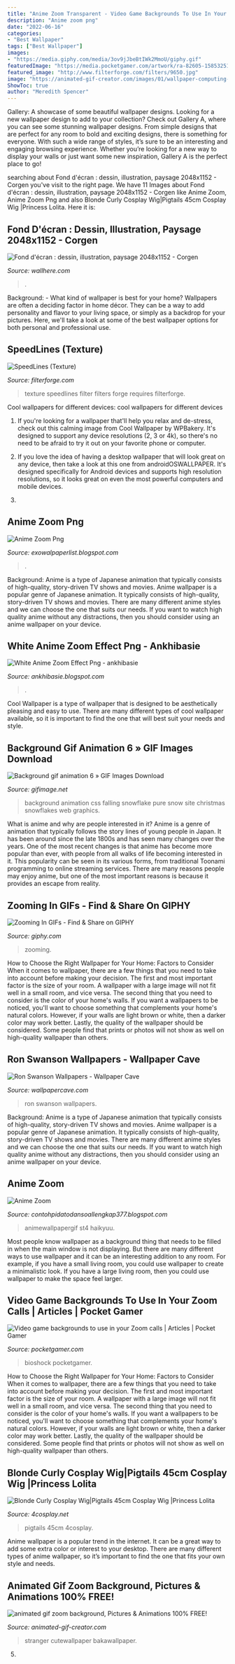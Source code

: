 ```yaml
---
title: "Anime Zoom Transparent - Video Game Backgrounds To Use In Your Zoom Calls"
description: "Anime zoom png"
date: "2022-06-16"
categories:
- "Best Wallpaper"
tags: ["Best Wallpaper"]
images:
- "https://media.giphy.com/media/3ov9jJbeBtIWk2MmoU/giphy.gif"
featuredImage: "https://media.pocketgamer.com/artwork/ra-82605-1585325135/pocketgamer-zoom-backgrounds-06.jpg"
featured_image: "http://www.filterforge.com/filters/9650.jpg"
image: "https://animated-gif-creator.com/images/01/wallpaper-computing-wikipedia_60.gif"
ShowToc: true
author: "Meredith Spencer"
---
```



Gallery: A showcase of some beautiful wallpaper designs.
Looking for a new wallpaper design to add to your collection? Check out Gallery A, where you can see some stunning wallpaper designs. From simple designs that are perfect for any room to bold and exciting designs, there is something for everyone. With such a wide range of styles, it’s sure to be an interesting and engaging browsing experience. Whether you’re looking for a new way to display your walls or just want some new inspiration, Gallery A is the perfect place to go!
		
		
		
		
		
		
		
	

		
searching about Fond d&#039;écran : dessin, illustration, paysage 2048x1152 - Corgen you've visit to the right page. We have 11 Images about Fond d&#039;écran : dessin, illustration, paysage 2048x1152 - Corgen like Anime Zoom, Anime Zoom Png and also Blonde Curly Cosplay Wig|Pigtails 45cm Cosplay Wig |Princess Lolita. Here it is:
		
    
## Fond D&#039;écran : Dessin, Illustration, Paysage 2048x1152 - Corgen

<img loading=lazy src="https://get.wallhere.com/photo/drawing-illustration-landscape-1739665.jpg" onerror="this.onerror=null;this.src='https://tse3.mm.bing.net/th?id=OIP._JzWB7FOQ6VlX4eI9lwfewHaEK&amp;pid=15.1';" alt="Fond d&#039;écran : dessin, illustration, paysage 2048x1152 - Corgen">

_Source: wallhere.com_

>. 

	

Background: - What kind of wallpaper is best for your home?
Wallpapers are often a deciding factor in home décor. They can be a way to add personality and flavor to your living space, or simply as a backdrop for your pictures. Here, we'll take a look at some of the best wallpaper options for both personal and professional use.

    
## SpeedLines (Texture)

<img loading=lazy src="http://www.filterforge.com/filters/9650.jpg" onerror="this.onerror=null;this.src='https://tse3.mm.bing.net/th?id=OIP.kuJ_JnT-UiCrYInEg29HpQHaHa&amp;pid=15.1';" alt="SpeedLines (Texture)">

_Source: filterforge.com_

>texture speedlines filter filters forge requires filterforge. 

	

Cool wallpapers for different devices:
cool wallpapers for different devices 

1. If you're looking for a wallpaper that'll help you relax and de-stress, check out this calming image from Cool Wallpaper by WPBakery. It's designed to support any device resolutions (2, 3 or 4k), so there's no need to be afraid to try it out on your favorite phone or computer.

2. If you love the idea of having a desktop wallpaper that will look great on any device, then take a look at this one from androidOSWALLPAPER. It's designed specifically for Android devices and supports high resolution resolutions, so it looks great on even the most powerful computers and mobile devices.

3.

    
## Anime Zoom Png

<img loading=lazy src="https://ak.picdn.net/shutterstock/videos/1024626845/thumb/1.jpg" onerror="this.onerror=null;this.src='https://tse3.mm.bing.net/th?id=OIP.y_pZmnYQT4LXZ_7x0CHeuAHaD6&amp;pid=15.1';" alt="Anime Zoom Png">

_Source: exowalpaperlist.blogspot.com_

>. 

	

Background: Anime is a type of Japanese animation that typically consists of high-quality, story-driven TV shows and movies.
Anime wallpaper is a popular genre of Japanese animation. It typically consists of high-quality, story-driven TV shows and movies. There are many different anime styles and we can choose the one that suits our needs. If you want to watch high quality anime without any distractions, then you should consider using an anime wallpaper on your device.

    
## White Anime Zoom Effect Png - Ankhibasie

<img loading=lazy src="https://i.ytimg.com/vi/xjQm843y4RM/hqdefault.jpg" onerror="this.onerror=null;this.src='https://tse3.mm.bing.net/th?id=OIP.QM7MBlUihiRScPzAmZsS7QHaFj&amp;pid=15.1';" alt="White Anime Zoom Effect Png - ankhibasie">

_Source: ankhibasie.blogspot.com_

>. 

	

Cool Wallpaper is a type of wallpaper that is designed to be aesthetically pleasing and easy to use. There are many different types of cool wallpaper available, so it is important to find the one that will best suit your needs and style.

    
## Background Gif Animation 6 » GIF Images Download

<img loading=lazy src="http://gifimage.net/wp-content/uploads/2017/09/background-gif-animation-6.gif" onerror="this.onerror=null;this.src='https://tse2.mm.bing.net/th?id=OIP.hsy7VGnlGS29x8AxykXQwgHaDt&amp;pid=15.1';" alt="Background gif animation 6 » GIF Images Download">

_Source: gifimage.net_

>background animation css falling snowflake pure snow site christmas snowflakes web graphics. 

	

What is anime and why are people interested in it?
Anime is a genre of animation that typically follows the story lines of young people in Japan. It has been around since the late 1800s and has seen many changes over the years. One of the most recent changes is that anime has become more popular than ever, with people from all walks of life becoming interested in it. This popularity can be seen in its various forms, from traditional Toonami programming to online streaming services. There are many reasons people may enjoy anime, but one of the most important reasons is because it provides an escape from reality.

    
## Zooming In GIFs - Find &amp; Share On GIPHY

<img loading=lazy src="https://media.giphy.com/media/3ov9jJbeBtIWk2MmoU/giphy.gif" onerror="this.onerror=null;this.src='https://tse3.mm.bing.net/th?id=OIP.FdtQQP7feS1Wb7_PIgFbIQHaEK&amp;pid=15.1';" alt="Zooming In GIFs - Find &amp; Share on GIPHY">

_Source: giphy.com_

>zooming. 

	

How to Choose the Right Wallpaper for Your Home: Factors to Consider
When it comes to wallpaper, there are a few things that you need to take into account before making your decision. The first and most important factor is the size of your room. A wallpaper with a large image will not fit well in a small room, and vice versa. 
The second thing that you need to consider is the color of your home's walls. If you want a wallpapers to be noticed, you'll want to choose something that complements your home's natural colors. However, if your walls are light brown or white, then a darker color may work better. 
Lastly, the quality of the wallpaper should be considered. Some people find that prints or photos will not show as well on high-quality wallpaper than others.

    
## Ron Swanson Wallpapers - Wallpaper Cave

<img loading=lazy src="https://wallpapercave.com/wp/wp7015373.png" onerror="this.onerror=null;this.src='https://tse3.mm.bing.net/th?id=OIP.CBVNKnVNd44ZI3yX9bvAawHaEK&amp;pid=15.1';" alt="Ron Swanson Wallpapers - Wallpaper Cave">

_Source: wallpapercave.com_

>ron swanson wallpapers. 

	

Background: Anime is a type of Japanese animation that typically consists of high-quality, story-driven TV shows and movies.
Anime wallpaper is a popular genre of Japanese animation. It typically consists of high-quality, story-driven TV shows and movies. There are many different anime styles and we can choose the one that suits our needs. If you want to watch high quality anime without any distractions, then you should consider using an anime wallpaper on your device.

    
## Anime Zoom

<img loading=lazy src="https://ak5.picdn.net/shutterstock/videos/1024626845/thumb/1.jpg?ip=x480" onerror="this.onerror=null;this.src='https://tse4.mm.bing.net/th?id=OIP.6HYnCF4-IU2y-coGe5b6xQHaD5&amp;pid=15.1';" alt="Anime Zoom">

_Source: contohpidatodansoallengkap377.blogspot.com_

>animewallpapergif st4 haikyuu. 

	

Most people know wallpaper as a background thing that needs to be filled in when the main window is not displaying. But there are many different ways to use wallpaper and it can be an interesting addition to any room. For example, if you have a small living room, you could use wallpaper to create a minimalistic look. If you have a large living room, then you could use wallpaper to make the space feel larger.

    
## Video Game Backgrounds To Use In Your Zoom Calls | Articles | Pocket Gamer

<img loading=lazy src="https://media.pocketgamer.com/artwork/ra-82605-1585325135/pocketgamer-zoom-backgrounds-06.jpg" onerror="this.onerror=null;this.src='https://tse4.mm.bing.net/th?id=OIP._UPM_X6XdgyMDgZDP_AbcgHaEK&amp;pid=15.1';" alt="Video game backgrounds to use in your Zoom calls | Articles | Pocket Gamer">

_Source: pocketgamer.com_

>bioshock pocketgamer. 

	

How to Choose the Right Wallpaper for Your Home: Factors to Consider
When it comes to wallpaper, there are a few things that you need to take into account before making your decision. The first and most important factor is the size of your room. A wallpaper with a large image will not fit well in a small room, and vice versa. 
The second thing that you need to consider is the color of your home's walls. If you want a wallpapers to be noticed, you'll want to choose something that complements your home's natural colors. However, if your walls are light brown or white, then a darker color may work better. 
Lastly, the quality of the wallpaper should be considered. Some people find that prints or photos will not show as well on high-quality wallpaper than others.

    
## Blonde Curly Cosplay Wig|Pigtails 45cm Cosplay Wig |Princess Lolita

<img loading=lazy src="https://www.4cosplay.net/media/catalog/product/cache/1/image/650x650/9df78eab33525d08d6e5fb8d27136e95/b/l/blonde_curly_pigtails_45cm_princess_lolita_cosplay_wig_2_.jpg" onerror="this.onerror=null;this.src='https://tse2.mm.bing.net/th?id=OIP.VZdU-fXTlUNSjKAXRmNPxwHaHa&amp;pid=15.1';" alt="Blonde Curly Cosplay Wig|Pigtails 45cm Cosplay Wig |Princess Lolita">

_Source: 4cosplay.net_

>pigtails 45cm 4cosplay. 

	

Anime wallpaper is a popular trend in the internet. It can be a great way to add some extra color or interest to your desktop. There are many different types of anime wallpaper, so it’s important to find the one that fits your own style and needs.

    
## Animated Gif Zoom Background, Pictures &amp; Animations 100% FREE!

<img loading=lazy src="https://animated-gif-creator.com/images/01/wallpaper-computing-wikipedia_60.gif" onerror="this.onerror=null;this.src='https://tse3.mm.bing.net/th?id=OIP.1SJYsBXaFW-O7W5wQEJKdwAAAA&amp;pid=15.1';" alt="animated gif zoom background, Pictures &amp; Animations 100% FREE!">

_Source: animated-gif-creator.com_

>stranger cutewallpaper bakawallpaper. 

	

5.

